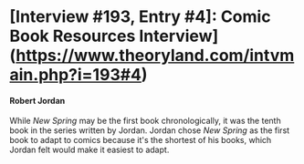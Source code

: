# [Interview #193, Entry #4]: Comic Book Resources Interview](https://www.theoryland.com/intvmain.php?i=193#4)

#### Robert Jordan

While
*New Spring*
may be the first book chronologically, it was the tenth book in the series written by Jordan. Jordan chose
*New Spring*
as the first book to adapt to comics because it's the shortest of his books, which Jordan felt would make it easiest to adapt.

